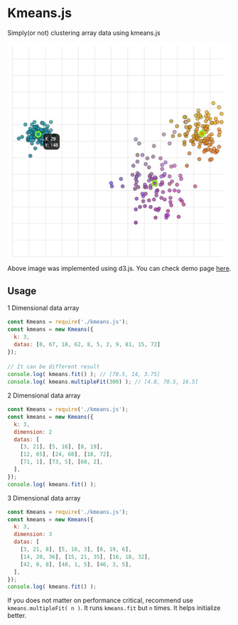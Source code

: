 # Kmeans.js
Simply(or not) clustering array data using kmeans.js

![Draw rgb format data using D3.js](/demo/demo.jpg?raw=true "Clustered 3 Dimensional data")\
Above image was implemented using d3.js. You can check demo page [here](https://maetdol.github.io/k-means-js/demo/).

## Usage
1 Dimensional data array
```javascript
const Kmeans = require('./kmeans.js');
const kmeans = new Kmeans({
  k: 3,
  datas: [0, 67, 18, 62, 8, 5, 2, 9, 81, 15, 72]
});

// It can be different result
console.log( kmeans.fit() ); // [70.5, 14, 3.75]
console.log( kmeans.multipleFit(300) ); // [4.8, 70.5, 16.5]
```

2 Dimensional data array
```javascript
const Kmeans = require('./kmeans.js');
const kmeans = new Kmeans({
  k: 3,
  dimension: 2
  datas: [
    [3, 21], [5, 16], [8, 19],
    [12, 65], [24, 68], [18, 72],
    [71, 1], [73, 5], [68, 2],
  ],
});
console.log( kmeans.fit() );
```

3 Dimensional data array
```javascript
const Kmeans = require('./kmeans.js');
const kmeans = new Kmeans({
  k: 3,
  dimension: 3
  datas: [
    [3, 21, 8], [5, 16, 3], [8, 19, 6],
    [14, 20, 36], [15, 21, 35], [16, 18, 32],
    [42, 0, 8], [48, 1, 5], [46, 3, 5],
  ],
});
console.log( kmeans.fit() );
```

If you does not matter on performance critical, recommend use `kmeans.multipleFit( n )`.
It runs `kmeans.fit` but `n` times. It helps initialize better.
